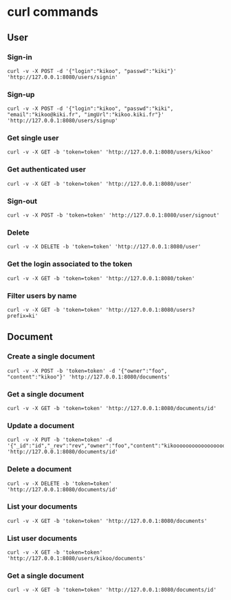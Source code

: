 # curl commands

## User

### Sign-in

	curl -v -X POST -d '{"login":"kikoo", "passwd":"kiki"}' 'http://127.0.0.1:8080/users/signin'

### Sign-up

	curl -v -X POST -d '{"login":"kikoo", "passwd":"kiki", "email":"kikoo@kiki.fr", "imgUrl":"kikoo.kiki.fr"}' 'http://127.0.0.1:8080/users/signup'

### Get single user

	curl -v -X GET -b 'token=token' 'http://127.0.0.1:8080/users/kikoo'

### Get authenticated user

	curl -v -X GET -b 'token=token' 'http://127.0.0.1:8080/user'

### Sign-out

	curl -v -X POST -b 'token=token' 'http://127.0.0.1:8080/user/signout'

### Delete

	curl -v -X DELETE -b 'token=token' 'http://127.0.0.1:8080/user'

### Get the login associated to the token

	curl -v -X GET -b 'token=token' 'http://127.0.0.1:8080/token'

### Filter users by name

	curl -v -X GET -b 'token=token' 'http://127.0.0.1:8080/users?prefix=ki'

## Document

### Create a single document

	curl -v -X POST -b 'token=token' -d '{"owner":"foo", "content":"kikoo"}' 'http://127.0.0.1:8080/documents'

### Get a single document

	curl -v -X GET -b 'token=token' 'http://127.0.0.1:8080/documents/id'

### Update a document

	curl -v -X PUT -b 'token=token' -d '{"_id":"id","_rev":"rev","owner":"foo","content":"kikooooooooooooooooooooooooooooooooo"}' 'http://127.0.0.1:8080/documents/id'

### Delete a document

	curl -v -X DELETE -b 'token=token' 'http://127.0.0.1:8080/documents/id'

### List your documents

	curl -v -X GET -b 'token=token' 'http://127.0.0.1:8080/documents'

### List user documents

	curl -v -X GET -b 'token=token' 'http://127.0.0.1:8080/users/kikoo/documents'

### Get a single document

	curl -v -X GET -b 'token=token' 'http://127.0.0.1:8080/documents/id'
